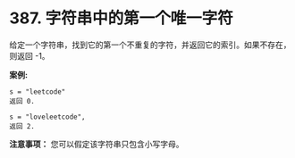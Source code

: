 # 387. 字符串中的第一个唯一字符

给定一个字符串，找到它的第一个不重复的字符，并返回它的索引。如果不存在，则返回 -1。

**案例:**

```()
s = "leetcode"
返回 0.

s = "loveleetcode",
返回 2.
```

**注意事项：** 您可以假定该字符串只包含小写字母。
